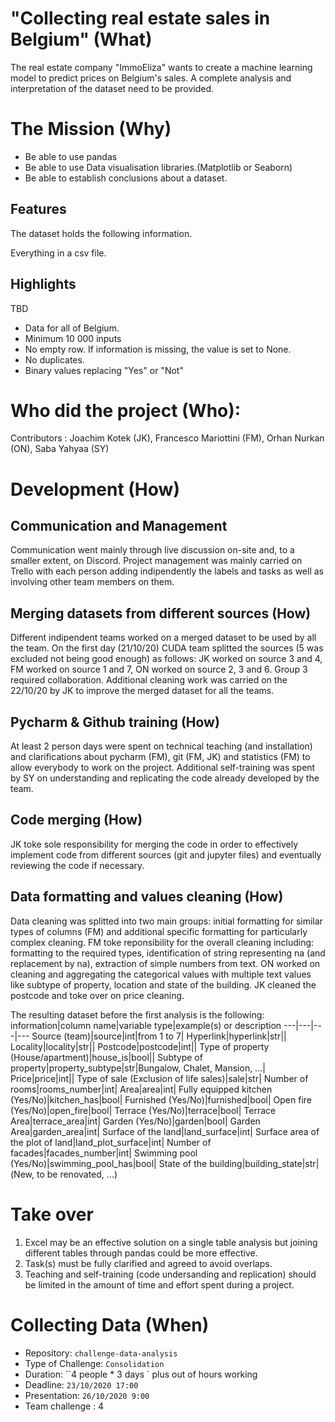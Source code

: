 # "Collecting real estate sales in Belgium" (What)
The real estate company "ImmoEliza" wants to create a machine learning model to predict prices on Belgium's sales.
A complete analysis and interpretation of the dataset need to be provided. 

# The Mission (Why)
- Be able to use pandas
- Be able to use Data visualisation libraries.(Matplotlib or Seaborn)
- Be able to establish conclusions about a dataset. 

## Features 
The dataset holds the following information.

Everything in a csv file.

## Highlights
TBD
- Data for all of Belgium.
- Minimum 10 000 inputs
- No empty row. If information is missing, the value is set to None.
- No duplicates. 
- Binary values replacing "Yes" or "Not" 

# Who did the project (Who):
Contributors : Joachim Kotek (JK), Francesco Mariottini (FM), Orhan Nurkan (ON), Saba Yahyaa (SY)

# Development (How)

## Communication and Management
Communication went mainly through live discussion on-site and, to a smaller extent, on Discord. Project management was mainly carried on Trello with each person adding indipendently the labels and tasks as well as involving other team members on them. 

## Merging datasets from different sources (How)
Different indipendent teams worked on a merged dataset to be used by all the team.
On the first day (21/10/20) CUDA team splitted the sources (5 was excluded not being good enough) as follows: JK worked on source 3 and 4, FM worked on source 1 and 7, ON worked on source 2, 3 and 6. Group 3 required collaboration. Additional cleaning work was carried on the 22/10/20 by JK to improve the merged dataset for all the teams.

## Pycharm & Github training (How)
At least 2 person days were spent on technical teaching (and installation) and clarifications about pycharm (FM), git (FM, JK) and statistics (FM) to allow everybody to work on the project. Additional self-training was spent by SY on understanding and replicating the code already developed by the team.

## Code merging (How)
JK toke sole responsibility for merging the code in order to effectively implement code from different sources (git and jupyter files) and eventually reviewing the code if necessary.

## Data formatting and values cleaning (How)
Data cleaning was splitted into two main groups: initial formatting for similar types of columns (FM) and additional specific formatting for particularly complex cleaning.
FM toke reponsibility for the overall cleaning including: formatting to the required types, identification of string representing na (and replacement by na), extraction of simple numbers from text. ON worked on cleaning and aggregating the categorical values with multiple text values like subtype of property, location and state of the building. JK cleaned the postcode and toke over on price cleaning.

The resulting dataset before the first analysis is the following:
information|column name|variable type|example(s) or description
---|---|---|---
Source (team)|source|int|from 1 to 7|
Hyperlink|hyperlink|str||
Locality|locality|str||
Postcode|postcode|int||
Type of property (House/apartment)|house_is|bool||
Subtype of property|property_subtype|str|Bungalow, Chalet, Mansion, ...|
Price|price|int||
Type of sale (Exclusion of life sales)|sale|str|
Number of rooms|rooms_number|int|
Area|area|int|
Fully equipped kitchen (Yes/No)|kitchen_has|bool|
Furnished (Yes/No)|furnished|bool|
Open fire (Yes/No)|open_fire|bool|
Terrace (Yes/No)|terrace|bool|
Terrace Area|terrace_area|int|
Garden (Yes/No)|garden|bool|
Garden Area|garden_area|int|
Surface of the land|land_surface|int|
Surface area of the plot of land|land_plot_surface|int|
Number of facades|facades_number|int|
Swimming pool (Yes/No)|swimming_pool_has|bool|
State of the building|building_state|str|(New, to be renovated, ...)

# Take over
1. Excel may be an effective solution on a single table analysis but joining different tables through pandas could be more effective.
1. Task(s) must be fully clarified and agreed to avoid overlaps.
1. Teaching and self-training (code undersanding and replication) should be limited in the amount of time and effort spent during a project.

# Collecting Data (When)
- Repository: `challenge-data-analysis`
- Type of Challenge: `Consolidation`
- Duration: ``4 people * 3 days ` plus out of hours working
- Deadline: `23/10/2020 17:00`
- Presentation: `26/10/2020 9:00`
- Team challenge : 4

